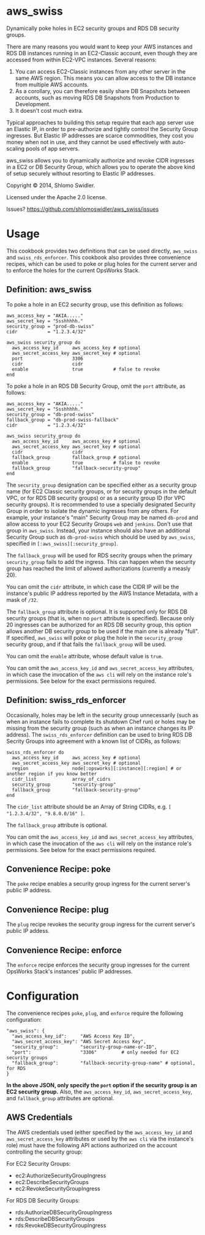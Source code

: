 aws_swiss
=========

Dynamically poke holes in EC2 security groups and RDS DB security groups. 

There are many reasons you would want to keep your AWS instances and RDS DB instances running in an EC2-Classic account, even though they are accessed from within EC2-VPC instances. Several reasons:

1. You can access EC2-Classic instances from any other server in the same AWS region. This means you can allow access to the DB instance from multiple AWS accounts.
2. As a corollary, you can therefore easily share DB Snapshots between accounts, such as moving RDS DB Snapshots from Production to Development.
3. It doesn't cost much extra.

Typical approaches to building this setup require that each app server use an Elastic IP, in order to pre-authorize and tightly control the Security Group ingresses. But Elastic IP addresses are scarce commodities, they cost you money when not in use, and they cannot be used effectively with auto-scaling pools of app servers.

aws_swiss allows you to dynamically authorize and revoke CIDR ingresses in a EC2 or DB Security Group, which allows you to operate the above kind of setup securely without resorting to Elastic IP addresses.

Copyright &copy; 2014, Shlomo Swidler.

Licensed under the Apache 2.0 license.

Issues? https://github.com/shlomoswidler/aws_swiss/issues

# Usage

This cookbook provides two definitions that can be used directly, `aws_swiss` and `swiss_rds_enforcer`. This cookbook also provides three convenience recipes, which can be used to poke or plug holes for the current server and to enforce the holes for the current OpsWorks Stack.

## Definition: aws_swiss

To poke a hole in an EC2 security group, use this definition as follows: 

````
aws_access_key = "AKIA....."
aws_secret_key = "Ssshhhhh."
security_group = "prod-db-swiss"
cidr           = "1.2.3.4/32"

aws_swiss security_group do
  aws_access_key_id     aws_access_key # optional
  aws_secret_access_key aws_secret_key # optional
  port                  3306
  cidr                  cidr
  enable                true           # false to revoke
end

````

To poke a hole in an RDS DB Security Group, omit the `port` attribute, as follows:

````
aws_access_key = "AKIA....."
aws_secret_key = "Ssshhhhh."
security_group = "db-prod-swiss"
fallback_group = "db-prod-swiss-fallback"
cidr           = "1.2.3.4/32"

aws_swiss security_group do
  aws_access_key_id     aws_access_key # optional
  aws_secret_access_key aws_secret_key # optional
  cidr                  cidr
  fallback_group        fallback_group # optional
  enable                true           # false to revoke
  fallback_group        "fallback-security-group"
end
````

The `security_group` designation can be specified either as a security group name (for EC2 Classic security groups, or for security groups in the default VPC, or for RDS DB security groups) or as a security group ID (for VPC security groups). It is recommended to use a specially designated Security Group in order to isolate the dynamic ingresses from any others. For example, your instance's "main" Security Group may be named `db-prod` and allow access to your EC2 Security Groups `web` and `jenkins`. Don't use that group in `aws_swiss`. Instead, your instance should also have an additional Security Group such as `db-prod-swiss` which should be used by `aws_swiss`, specified in `[:aws_swiss][:security_group]`.

The `fallback_group` will be used for RDS secrity groups when the primary `security_group` fails to add the ingress. This can happen when the security group has reached the limit of allowed authorizations (currently a measly 20).

You can omit the `cidr` attribute, in which case the CIDR IP will be the instance's public IP address reported by the AWS Instance Metadata, with a mask of `/32`.

The `fallback_group` attribute is optional. It is supported only for RDS DB security groups (that is, when no `port` attribute is specified). Because only 20 ingresses can be authorized for an RDS DB security group, this option allows another DB security group to be used if the main one is already "full". If specified,  `aws_swiss` will poke or plug the hole in the `security_group` security group, and if that fails the `fallback_group` will be used.

You can omit the `enable` attribute, whose default value is `true`.

You can omit the `aws_access_key_id` and `aws_secret_access_key` attributes, in which case the invocation of the `aws cli` will rely on the instance role's permissions. See below for the exact permissions required.

## Definition: swiss_rds_enforcer

Occasionally, holes may be left in the security group unnecessarily (such as when an instance fails to complete its shutdown Chef run) or holes may be missing from the security group (such as when an instance changes its IP address). The `swiss_rds_enforcer` definition can be used to bring RDS DB Secrity Groups into agreement with a known list of CIDRs, as follows:

````
swiss_rds_enforcer do
  aws_access_key_id     aws_access_key # optional
  aws_secret_access_key aws_secret_key # optional
  region                node[:opsworks][:instance][:region] # or another region if you know better
  cidr_list             array_of_cidrs
  security_group        "security-group"
  fallback_group        "fallback-security-group"
end
````

The `cidr_list` attribute should be an Array of String CIDRs, e.g. `[ "1.2.3.4/32", "9.8.0.0/16" ]`.

The `fallback_group` attribute is optional.

You can omit the `aws_access_key_id` and `aws_secret_access_key` attributes, in which case the invocation of the `aws cli` will rely on the instance role's permissions. See below for the exact permissions required.

## Convenience Recipe: poke

The `poke` recipe enables a security group ingress for the current server's public IP address.

## Convenience Recipe: plug

The `plug` recipe revokes the security group ingress for the current server's public IP addess.

## Convenience Recipe: enforce

The `enforce` recipe enforces the security group ingresses for the current OpsWorks Stack's instances' public IP addresses.

# Configuration

The convenience recipes `poke`, `plug`, and `enforce` require the following configuration:

````
"aws_swiss": {
  "aws_access_key_id":     "AWS Access Key ID",
  "aws_secret_access_key": "AWS Secret Access Key",
  "security_group":        "security-group-name-or-ID",
  "port":                  "3306"         # only needed for EC2 security groups
  "fallback_group":        "fallback-security-group-name" # optional, for RDS
}
````
**In the above JSON, only specify the `port` option if the security group is an EC2 security group.**
Also, the `aws_access_key_id`, `aws_secret_access_key`, and `fallback_group` attributes are optional.

## AWS Credentials

The AWS credentials used (either specified by the `aws_access_key_id` and `aws_secret_access_key` attributes or used by the `aws cli` via the instance's role) must have the following API actions authorized on the account controlling the security group:

For EC2 Security Groups:

* ec2:AuthorizeSecurityGroupIngress
* ec2:DescribeSecurityGroups
* ec2:RevokeSecurityGroupIngress

For RDS DB Security Groups:

* rds:AuthorizeDBSecurityGroupIngress
* rds:DescribeDBSecurityGroups
* rds:RevokeDBSecurityGroupIngress
